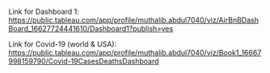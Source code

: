 Link for Dashboard 1: https://public.tableau.com/app/profile/muthalib.abdul7040/viz/AirBnBDashBoard_16627724441610/Dashboard1?publish=yes

Link for Covid-19 (world & USA): https://public.tableau.com/app/profile/muthalib.abdul7040/viz/Book1_16667998159790/Covid-19CasesDeathsDashboard

